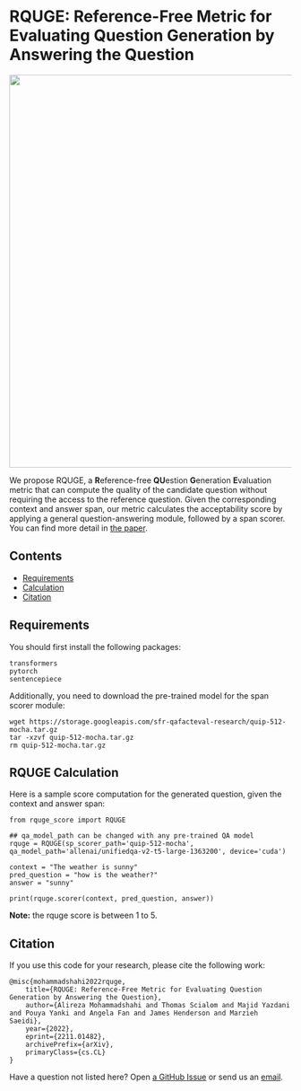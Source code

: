 RQUGE: Reference-Free Metric for Evaluating Question Generation by Answering the Question
=================

<p align="center">
  <img src="meta.jpeg" width="700"/>
</p>

We propose RQUGE, a **R**eference-free **QU**estion **G**eneration **E**valuation metric that can compute the quality of the candidate question without requiring the access to the reference question. Given the corresponding context and answer span, our metric calculates the acceptability score by applying a general question-answering module, followed by a span scorer. You can find more detail in [the paper](https://arxiv.org/abs/2211.01482).

Contents
---------------

- [Requirements](#requirements)
- [Calculation](#calculation)
- [Citation](#citation)

<a name="requirements"/>  

Requirements
--------------  

You should first install the following packages:
```
transformers
pytorch
sentencepiece
```

Additionally, you need to download the pre-trained model for the span scorer module:
```
wget https://storage.googleapis.com/sfr-qafacteval-research/quip-512-mocha.tar.gz
tar -xzvf quip-512-mocha.tar.gz
rm quip-512-mocha.tar.gz
```

<a name="calculation"/>  

RQUGE Calculation
-------------- 

Here is a sample score computation for the generated question, given the context and answer span:

```
from rquge_score import RQUGE

## qa_model_path can be changed with any pre-trained QA model 
rquge = RQUGE(sp_scorer_path='quip-512-mocha', qa_model_path='allenai/unifiedqa-v2-t5-large-1363200', device='cuda')

context = "The weather is sunny"
pred_question = "how is the weather?"
answer = "sunny"

print(rquge.scorer(context, pred_question, answer))
```

**Note:** the rquge score is between 1 to 5.

<a name="citation"/>  

Citation
-------------

<a name="citations"/>  

If you use this code for your research, please cite the following work:
```
@misc{mohammadshahi2022rquge,
    title={RQUGE: Reference-Free Metric for Evaluating Question Generation by Answering the Question},
    author={Alireza Mohammadshahi and Thomas Scialom and Majid Yazdani and Pouya Yanki and Angela Fan and James Henderson and Marzieh Saeidi},
    year={2022},
    eprint={2211.01482},
    archivePrefix={arXiv},
    primaryClass={cs.CL}
}
```
Have a question not listed here? Open [a GitHub Issue](https://github.com/alirezamshi/RQUGE/issues) or 
send us an [email](alireza.mohammadshahi@idiap.ch).

